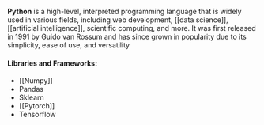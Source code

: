 **Python** is a high-level, interpreted programming language that is widely used in various fields, including web development, [[data science]], [[artificial intelligence]], scientific computing, and more. It was first released in 1991 by Guido van Rossum and has since grown in popularity due to its simplicity, ease of use, and versatility

#### Libraries and Frameworks:

* [[Numpy]]
* Pandas
* Sklearn
* [[Pytorch]]
* Tensorflow